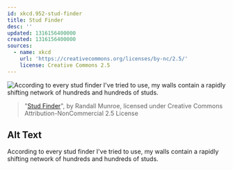 ```yaml
---
id: xkcd.952-stud-finder
title: Stud Finder
desc: ''
updated: 1316156400000
created: 1316156400000
sources:
  - name: xkcd
    url: 'https://creativecommons.org/licenses/by-nc/2.5/'
    license: Creative Commons 2.5
---
```

![According to every stud finder I've tried to use, my walls contain a rapidly shifting network of hundreds and hundreds of studs.](https://imgs.xkcd.com/comics/stud_finder.png)
> "[Stud Finder](https://xkcd.com/952/)", by Randall Munroe, licensed under Creative Commons Attribution-NonCommercial 2.5 License

## Alt Text
According to every stud finder I've tried to use, my walls contain a rapidly shifting network of hundreds and hundreds of studs.
